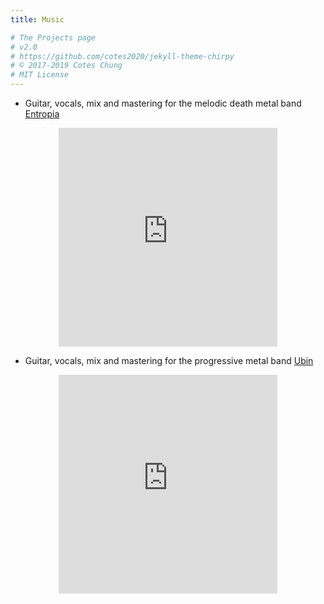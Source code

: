 ```yaml
---
title: Music

# The Projects page
# v2.0
# https://github.com/cotes2020/jekyll-theme-chirpy
# © 2017-2019 Cotes Chung
# MIT License
---
```


- Guitar, vocals, mix and mastering for the melodic death metal band [Entropia](https://entropiadeath.bandcamp.com)
<p align="center"><iframe style="border: 0; width: 350px; height: 350px;" src="https://bandcamp.com/EmbeddedPlayer/album=1812203173/size=large/bgcol=333333/linkcol=0f91ff/minimal=true/transparent=true/" seamless><a href="https://entropiadeath.bandcamp.com/album/arnao-ep">Arnao EP by Entropia</a></iframe></p>

- Guitar, vocals, mix and mastering for the progressive metal band [Ubin](https://ubin.bandcamp.com)
<p align="center"><iframe style="border: 0; width: 350px; height: 350px;" src="https://bandcamp.com/EmbeddedPlayer/album=3900100133/size=large/bgcol=333333/linkcol=0f91ff/minimal=true/transparent=true/" seamless><a href="https://ubin.bandcamp.com/album/empyrean">Empyrean by Ubin</a></iframe></p>
